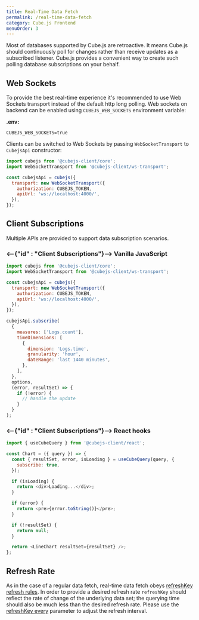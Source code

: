 ```yaml
---
title: Real-Time Data Fetch
permalink: /real-time-data-fetch
category: Cube.js Frontend
menuOrder: 3
---
```


Most of databases supported by Cube.js are retroactive. It means Cube.js should
continuously poll for changes rather than receive updates as a subscribed
listener. Cube.js provides a convenient way to create such polling database
subscriptions on your behalf.

## Web Sockets

To provide the best real-time experience it's recommended to use Web Sockets
transport instead of the default http long polling. Web sockets on backend can be
enabled using `CUBEJS_WEB_SOCKETS` environment variable:

**.env:**

```dotenv
CUBEJS_WEB_SOCKETS=true
```

Clients can be switched to Web Sockets by passing `WebSocketTransport` to
`CubejsApi` constructor:

```javascript
import cubejs from '@cubejs-client/core';
import WebSocketTransport from '@cubejs-client/ws-transport';

const cubejsApi = cubejs({
  transport: new WebSocketTransport({
    authorization: CUBEJS_TOKEN,
    apiUrl: 'ws://localhost:4000/',
  }),
});
```

## Client Subscriptions

Multiple APIs are provided to support data subscription scenarios.

### <--{"id" : "Client Subscriptions"}-->  Vanilla JavaScript

```javascript
import cubejs from '@cubejs-client/core';
import WebSocketTransport from '@cubejs-client/ws-transport';

const cubejsApi = cubejs({
  transport: new WebSocketTransport({
    authorization: CUBEJS_TOKEN,
    apiUrl: 'ws://localhost:4000/',
  }),
});

cubejsApi.subscribe(
  {
    measures: ['Logs.count'],
    timeDimensions: [
      {
        dimension: 'Logs.time',
        granularity: 'hour',
        dateRange: 'last 1440 minutes',
      },
    ],
  },
  options,
  (error, resultSet) => {
    if (!error) {
      // handle the update
    }
  }
);
```

### <--{"id" : "Client Subscriptions"}-->  React hooks

```javascript
import { useCubeQuery } from '@cubejs-client/react';

const Chart = ({ query }) => {
  const { resultSet, error, isLoading } = useCubeQuery(query, {
    subscribe: true,
  });

  if (isLoading) {
    return <div>Loading...</div>;
  }

  if (error) {
    return <pre>{error.toString()}</pre>;
  }

  if (!resultSet) {
    return null;
  }

  return <LineChart resultSet={resultSet} />;
};
```

## Refresh Rate

As in the case of a regular data fetch, real-time data fetch obeys
[refreshKey refresh rules](caching#refresh-keys). In order to provide a desired
refresh rate `refreshKey` should reflect the rate of change of the underlying data set; the 
querying time should also be much less than the desired refresh rate.
Please use the [refreshKey every](/schema/reference/cube#refresh-key)
parameter to adjust the refresh interval.

